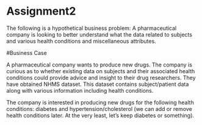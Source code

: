 # Assignment2
The following is a hypothetical business problem: A pharmaceutical company is looking to better understand what the data related to subjects and various health conditions and miscellaneous attributes.

#Business Case

A pharmaceutical company wants to produce new drugs.  The company is curious as to whether existing data on subjects and their associated health conditions could provide advice and insight to their drug researchers.  They have obtained NHMS dataset.  This dataset contains subject/patient data along with various information including health conditions.  

The company is interested in producing new drugs for the following health conditions: diabetes and hypertension/cholesterol (we can add or remove health conditions later.  At the very least, let’s keep diabetes or something). 


